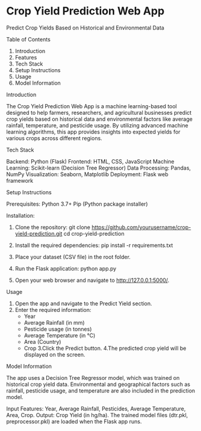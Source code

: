 # Crop Yield Prediction Web App

Predict Crop Yields Based on Historical and Environmental Data

Table of Contents
1. Introduction
2. Features
3. Tech Stack
4. Setup Instructions
5. Usage
6. Model Information


Introduction

The Crop Yield Prediction Web App is a machine learning-based tool designed to help farmers, researchers, and agricultural businesses predict crop yields based on historical data and environmental factors like average rainfall, temperature, and pesticide usage. By utilizing advanced machine learning algorithms, this app provides insights into expected yields for various crops across different regions.

Tech Stack

Backend: Python (Flask)
Frontend: HTML, CSS, JavaScript
Machine Learning: Scikit-learn (Decision Tree Regressor)
Data Processing: Pandas, NumPy
Visualization: Seaborn, Matplotlib
Deployment: Flask web framework


Setup Instructions

Prerequisites:
Python 3.7+
Pip (Python package installer)

Installation:

1. Clone the repository:
   git clone https://github.com/yourusername/crop-yield-prediction.git
   cd crop-yield-prediction

2. Install the required dependencies:
   pip install -r requirements.txt

3. Place your dataset (CSV file) in the root folder.

4. Run the Flask application: python app.py

5. Open your web browser and navigate to http://127.0.0.1:5000/.

Usage

1. Open the app and navigate to the Predict Yield section.
2. Enter the required information:
   - Year
   - Average Rainfall (in mm)
   - Pesticide usage (in tonnes)
   - Average Temperature (in °C)
   - Area (Country)
   - Crop
3.Click the Predict button.
4.The predicted crop yield will be displayed on the screen.

Model Information

The app uses a Decision Tree Regressor model, which was trained on historical crop yield data. Environmental and geographical factors such as rainfall, pesticide usage, and temperature are also included in the prediction model.

Input Features: Year, Average Rainfall, Pesticides, Average Temperature, Area, Crop.
Output: Crop Yield (in hg/ha).
The trained model files (dtr.pkl, preprocessor.pkl) are loaded when the Flask app runs.

